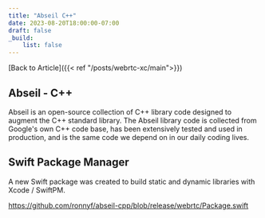 ```yaml
---
title: "Abseil C++"
date: 2023-08-20T18:00:00-07:00
draft: false
_build:
    list: false
---
```


[Back to Article]({{< ref "/posts/webrtc-xc/main">}})

## Abseil - C++

Abseil is an open-source collection of C++ library code designed to augment the C++ standard library. The Abseil library code is collected from Google's own C++ code base, has been extensively tested and used in production, and is the same code we depend on in our daily coding lives.

## Swift Package Manager

A new Swift package was created to build static and dynamic libraries with Xcode / SwiftPM.

https://github.com/ronnyf/abseil-cpp/blob/release/webrtc/Package.swift
